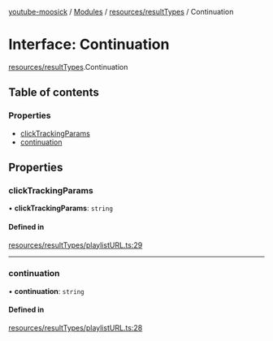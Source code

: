 [youtube-moosick](../README.md) / [Modules](../modules.md) / [resources/resultTypes](../modules/resources_resultTypes.md) / Continuation

# Interface: Continuation

[resources/resultTypes](../modules/resources_resultTypes.md).Continuation

## Table of contents

### Properties

- [clickTrackingParams](resources_resultTypes.Continuation.md#clicktrackingparams)
- [continuation](resources_resultTypes.Continuation.md#continuation)

## Properties

### clickTrackingParams

• **clickTrackingParams**: `string`

#### Defined in

[resources/resultTypes/playlistURL.ts:29](https://github.com/EvasiveXkiller/youtube-moosick/blob/7f55a5e/src/resources/resultTypes/playlistURL.ts#L29)

___

### continuation

• **continuation**: `string`

#### Defined in

[resources/resultTypes/playlistURL.ts:28](https://github.com/EvasiveXkiller/youtube-moosick/blob/7f55a5e/src/resources/resultTypes/playlistURL.ts#L28)
